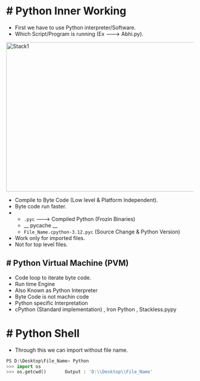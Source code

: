 # # Python Inner Working 

- First we have to use Python interpreter/Software.
- Which Script/Program is running (Ex ---> Abhi.py).
  
<img src="https://github.com/user-attachments/assets/f26ad088-2ff4-4f3b-a657-c3aa95f0ea80" alt="Stack1" width="800" height="400">

- Compile to Byte Code (Low level & Platform Independent).
- Byte code run faster.
- - `.pyc` ---> Compiled Python (Frozin Binaries)
  - __ pycache __
  - `File_Name.cpython-3.12.pyc`  (Source Change & Python Version)
- Work only for imported files.
- Not for top level files.


## # Python Virtual Machine (PVM)

- Code loop to iterate byte code.
- Run time Engine
- Also Known as Python Interpreter
- Byte Code is not machin code
- Python specific Interpretation
- cPython (Standard implementation) , Iron Python , Stackless.pypy

# # Python Shell

- Through this we can import without file name.
``` py
PS D:\Desktop\File_Name> Python
>>> import os
>>> os.getcwd()       Output : 'D:\\Desktop\\File_Name'
```

